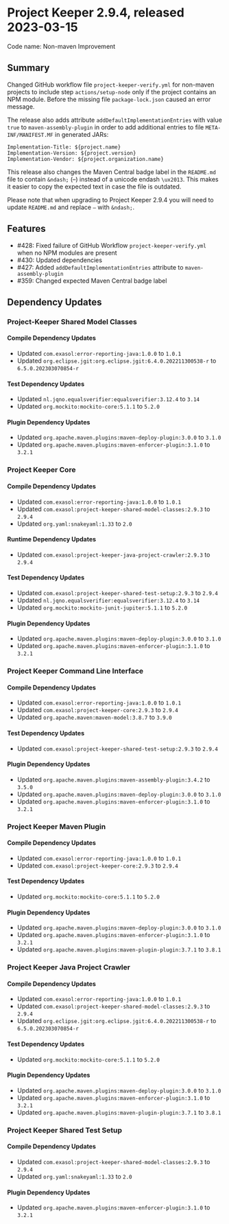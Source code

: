 # Project Keeper 2.9.4, released 2023-03-15

Code name: Non-maven Improvement

## Summary

Changed GitHub workflow file `project-keeper-verify.yml` for non-maven projects to include step `actions/setup-node` only if the project contains an NPM module. Before the missing file `package-lock.json` caused an error message.

The release also adds attribute `addDefaultImplementationEntries` with value `true` to `maven-assembly-plugin` in order to add additional entries to file `META-INF/MANIFEST.MF` in generated JARs:

```
Implementation-Title: ${project.name}
Implementation-Version: ${project.version}
Implementation-Vendor: ${project.organization.name}
```

This release also changes the Maven Central badge label in the `README.md` file to contain `&ndash;` (&ndash;) instead of a unicode endash `\ux2013`. This makes it easier to copy the expected text in case the file is outdated.

Please note that when upgrading to Project Keeper 2.9.4 you will need to update `README.md` and replace `–` with `&ndash;`.

## Features

* #428: Fixed failure of GitHub Workflow `project-keeper-verify.yml` when no NPM modules are present
* #430: Updated dependencies
* #427: Added `addDefaultImplementationEntries` attribute to `maven-assembly-plugin`
* #359: Changed expected Maven Central badge label

## Dependency Updates

### Project-Keeper Shared Model Classes

#### Compile Dependency Updates

* Updated `com.exasol:error-reporting-java:1.0.0` to `1.0.1`
* Updated `org.eclipse.jgit:org.eclipse.jgit:6.4.0.202211300538-r` to `6.5.0.202303070854-r`

#### Test Dependency Updates

* Updated `nl.jqno.equalsverifier:equalsverifier:3.12.4` to `3.14`
* Updated `org.mockito:mockito-core:5.1.1` to `5.2.0`

#### Plugin Dependency Updates

* Updated `org.apache.maven.plugins:maven-deploy-plugin:3.0.0` to `3.1.0`
* Updated `org.apache.maven.plugins:maven-enforcer-plugin:3.1.0` to `3.2.1`

### Project Keeper Core

#### Compile Dependency Updates

* Updated `com.exasol:error-reporting-java:1.0.0` to `1.0.1`
* Updated `com.exasol:project-keeper-shared-model-classes:2.9.3` to `2.9.4`
* Updated `org.yaml:snakeyaml:1.33` to `2.0`

#### Runtime Dependency Updates

* Updated `com.exasol:project-keeper-java-project-crawler:2.9.3` to `2.9.4`

#### Test Dependency Updates

* Updated `com.exasol:project-keeper-shared-test-setup:2.9.3` to `2.9.4`
* Updated `nl.jqno.equalsverifier:equalsverifier:3.12.4` to `3.14`
* Updated `org.mockito:mockito-junit-jupiter:5.1.1` to `5.2.0`

#### Plugin Dependency Updates

* Updated `org.apache.maven.plugins:maven-deploy-plugin:3.0.0` to `3.1.0`
* Updated `org.apache.maven.plugins:maven-enforcer-plugin:3.1.0` to `3.2.1`

### Project Keeper Command Line Interface

#### Compile Dependency Updates

* Updated `com.exasol:error-reporting-java:1.0.0` to `1.0.1`
* Updated `com.exasol:project-keeper-core:2.9.3` to `2.9.4`
* Updated `org.apache.maven:maven-model:3.8.7` to `3.9.0`

#### Test Dependency Updates

* Updated `com.exasol:project-keeper-shared-test-setup:2.9.3` to `2.9.4`

#### Plugin Dependency Updates

* Updated `org.apache.maven.plugins:maven-assembly-plugin:3.4.2` to `3.5.0`
* Updated `org.apache.maven.plugins:maven-deploy-plugin:3.0.0` to `3.1.0`
* Updated `org.apache.maven.plugins:maven-enforcer-plugin:3.1.0` to `3.2.1`

### Project Keeper Maven Plugin

#### Compile Dependency Updates

* Updated `com.exasol:error-reporting-java:1.0.0` to `1.0.1`
* Updated `com.exasol:project-keeper-core:2.9.3` to `2.9.4`

#### Test Dependency Updates

* Updated `org.mockito:mockito-core:5.1.1` to `5.2.0`

#### Plugin Dependency Updates

* Updated `org.apache.maven.plugins:maven-deploy-plugin:3.0.0` to `3.1.0`
* Updated `org.apache.maven.plugins:maven-enforcer-plugin:3.1.0` to `3.2.1`
* Updated `org.apache.maven.plugins:maven-plugin-plugin:3.7.1` to `3.8.1`

### Project Keeper Java Project Crawler

#### Compile Dependency Updates

* Updated `com.exasol:error-reporting-java:1.0.0` to `1.0.1`
* Updated `com.exasol:project-keeper-shared-model-classes:2.9.3` to `2.9.4`
* Updated `org.eclipse.jgit:org.eclipse.jgit:6.4.0.202211300538-r` to `6.5.0.202303070854-r`

#### Test Dependency Updates

* Updated `org.mockito:mockito-core:5.1.1` to `5.2.0`

#### Plugin Dependency Updates

* Updated `org.apache.maven.plugins:maven-deploy-plugin:3.0.0` to `3.1.0`
* Updated `org.apache.maven.plugins:maven-enforcer-plugin:3.1.0` to `3.2.1`
* Updated `org.apache.maven.plugins:maven-plugin-plugin:3.7.1` to `3.8.1`

### Project Keeper Shared Test Setup

#### Compile Dependency Updates

* Updated `com.exasol:project-keeper-shared-model-classes:2.9.3` to `2.9.4`
* Updated `org.yaml:snakeyaml:1.33` to `2.0`

#### Plugin Dependency Updates

* Updated `org.apache.maven.plugins:maven-enforcer-plugin:3.1.0` to `3.2.1`
